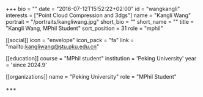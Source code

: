 +++
bio = ""
date = "2016-07-12T15:52:22+02:00"
id = "wangkangli"
interests = ["Point Cloud Compression and 3dgs"]
name = "Kangli Wang"
portrait = "/portraits/kangliwang.jpg"
short_bio = ""
short_name = ""
title = "Kangli Wang, MPhil Student"
sort_position = 31
role = "mphil"

[[social]]
    icon = "envelope"
    icon_pack = "fa"
    link = "mailto:kangliwang@stu.pku.edu.cn"

[[education]]
    course = "MPhil student"
    institution = 'Peking University'
    year = 'since 2024.9'

[[organizations]]
    name = "Peking University"
    role = "MPhil Student"


+++

